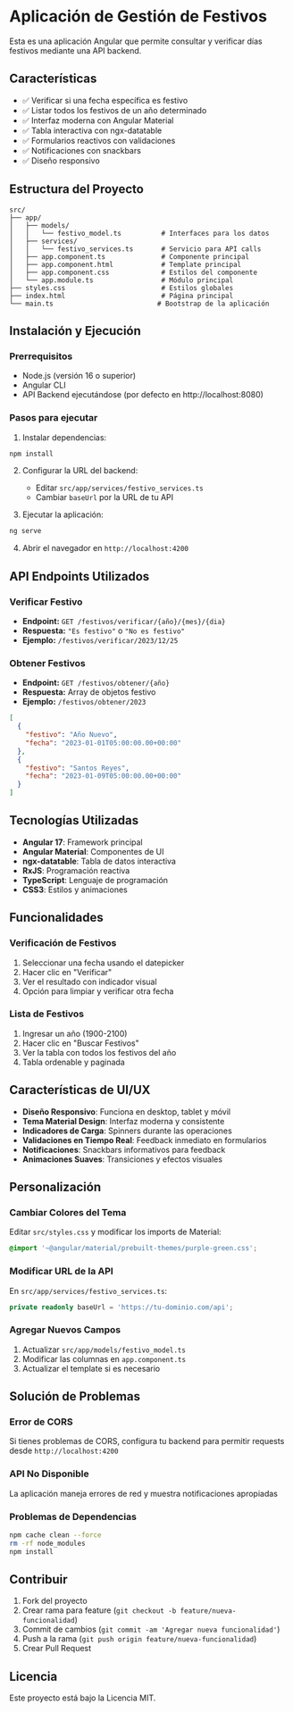 # Aplicación de Gestión de Festivos

Esta es una aplicación Angular que permite consultar y verificar días festivos mediante una API backend.

## Características

- ✅ Verificar si una fecha específica es festivo
- ✅ Listar todos los festivos de un año determinado
- ✅ Interfaz moderna con Angular Material
- ✅ Tabla interactiva con ngx-datatable
- ✅ Formularios reactivos con validaciones
- ✅ Notificaciones con snackbars
- ✅ Diseño responsivo

## Estructura del Proyecto

```
src/
├── app/
│   ├── models/
│   │   └── festivo_model.ts          # Interfaces para los datos
│   ├── services/
│   │   └── festivo_services.ts       # Servicio para API calls
│   ├── app.component.ts              # Componente principal
│   ├── app.component.html            # Template principal
│   ├── app.component.css             # Estilos del componente
│   └── app.module.ts                 # Módulo principal
├── styles.css                        # Estilos globales
├── index.html                        # Página principal
└── main.ts                          # Bootstrap de la aplicación
```

## Instalación y Ejecución

### Prerrequisitos
- Node.js (versión 16 o superior)
- Angular CLI
- API Backend ejecutándose (por defecto en http://localhost:8080)

### Pasos para ejecutar

1. Instalar dependencias:
```bash
npm install
```

2. Configurar la URL del backend:
   - Editar `src/app/services/festivo_services.ts`
   - Cambiar `baseUrl` por la URL de tu API

3. Ejecutar la aplicación:
```bash
ng serve
```

4. Abrir el navegador en `http://localhost:4200`

## API Endpoints Utilizados

### Verificar Festivo
- **Endpoint:** `GET /festivos/verificar/{año}/{mes}/{dia}`
- **Respuesta:** `"Es festivo"` o `"No es festivo"`
- **Ejemplo:** `/festivos/verificar/2023/12/25`

### Obtener Festivos
- **Endpoint:** `GET /festivos/obtener/{año}`
- **Respuesta:** Array de objetos festivo
- **Ejemplo:** `/festivos/obtener/2023`

```json
[
  {
    "festivo": "Año Nuevo",
    "fecha": "2023-01-01T05:00:00.00+00:00"
  },
  {
    "festivo": "Santos Reyes",
    "fecha": "2023-01-09T05:00:00.00+00:00"
  }
]
```

## Tecnologías Utilizadas

- **Angular 17**: Framework principal
- **Angular Material**: Componentes de UI
- **ngx-datatable**: Tabla de datos interactiva
- **RxJS**: Programación reactiva
- **TypeScript**: Lenguaje de programación
- **CSS3**: Estilos y animaciones

## Funcionalidades

### Verificación de Festivos
1. Seleccionar una fecha usando el datepicker
2. Hacer clic en "Verificar"
3. Ver el resultado con indicador visual
4. Opción para limpiar y verificar otra fecha

### Lista de Festivos
1. Ingresar un año (1900-2100)
2. Hacer clic en "Buscar Festivos"
3. Ver la tabla con todos los festivos del año
4. Tabla ordenable y paginada

## Características de UI/UX

- **Diseño Responsivo**: Funciona en desktop, tablet y móvil
- **Tema Material Design**: Interfaz moderna y consistente
- **Indicadores de Carga**: Spinners durante las operaciones
- **Validaciones en Tiempo Real**: Feedback inmediato en formularios
- **Notificaciones**: Snackbars informativos para feedback
- **Animaciones Suaves**: Transiciones y efectos visuales

## Personalización

### Cambiar Colores del Tema
Editar `src/styles.css` y modificar los imports de Material:
```css
@import '~@angular/material/prebuilt-themes/purple-green.css';
```

### Modificar URL de la API
En `src/app/services/festivo_services.ts`:
```typescript
private readonly baseUrl = 'https://tu-dominio.com/api';
```

### Agregar Nuevos Campos
1. Actualizar `src/app/models/festivo_model.ts`
2. Modificar las columnas en `app.component.ts`
3. Actualizar el template si es necesario

## Solución de Problemas

### Error de CORS
Si tienes problemas de CORS, configura tu backend para permitir requests desde `http://localhost:4200`

### API No Disponible
La aplicación maneja errores de red y muestra notificaciones apropiadas

### Problemas de Dependencias
```bash
npm cache clean --force
rm -rf node_modules
npm install
```

## Contribuir

1. Fork del proyecto
2. Crear rama para feature (`git checkout -b feature/nueva-funcionalidad`)
3. Commit de cambios (`git commit -am 'Agregar nueva funcionalidad'`)
4. Push a la rama (`git push origin feature/nueva-funcionalidad`)
5. Crear Pull Request

## Licencia

Este proyecto está bajo la Licencia MIT.
